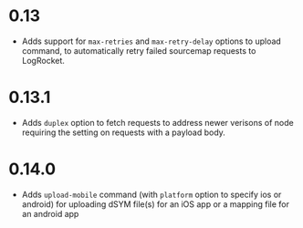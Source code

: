 # 0.13
- Adds support for `max-retries` and `max-retry-delay` options to upload command, to automatically retry failed sourcemap requests to LogRocket.

# 0.13.1
- Adds `duplex` option to fetch requests to address newer verisons of node requiring the setting on requests with a payload body.

# 0.14.0
- Adds `upload-mobile` command (with `platform` option to specify ios or android) for uploading dSYM file(s) for an iOS app or a mapping file for an android app